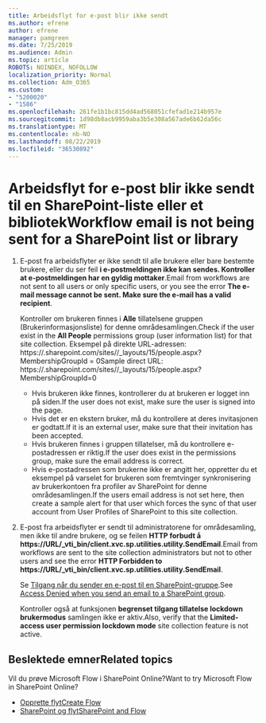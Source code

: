 ```yaml
---
title: Arbeidsflyt for e-post blir ikke sendt
ms.author: efrene
author: efrene
manager: pamgreen
ms.date: 7/25/2019
ms.audience: Admin
ms.topic: article
ROBOTS: NOINDEX, NOFOLLOW
localization_priority: Normal
ms.collection: Adm_O365
ms.custom:
- "5200020"
- "1586"
ms.openlocfilehash: 261fe1b1bc815dd4ad568051cfefad1e214b957e
ms.sourcegitcommit: 1d98db8acb9959aba3b5e308a567ade6b62da56c
ms.translationtype: MT
ms.contentlocale: nb-NO
ms.lasthandoff: 08/22/2019
ms.locfileid: "36530892"
---
```

# <a name="workflow-email-is-not-being-sent-for-a-sharepoint-list-or-library"></a><span data-ttu-id="30581-102">Arbeidsflyt for e-post blir ikke sendt til en SharePoint-liste eller et bibliotek</span><span class="sxs-lookup"><span data-stu-id="30581-102">Workflow email is not being sent for a SharePoint list or library</span></span>

1. <span data-ttu-id="30581-103">E-post fra arbeidsflyter er ikke sendt til alle brukere eller bare bestemte brukere, eller du ser feil **i e-postmeldingen ikke kan sendes. Kontroller at e-postmeldingen har en gyldig mottaker**.</span><span class="sxs-lookup"><span data-stu-id="30581-103">Email from workflows are not sent to all users or only specific users, or you see the error **The e-mail message cannot be sent. Make sure the e-mail has a valid recipient**.</span></span>

    <span data-ttu-id="30581-104">Kontroller om brukeren finnes i **Alle** tillatelsene gruppen (Brukerinformasjonsliste) for denne områdesamlingen.</span><span class="sxs-lookup"><span data-stu-id="30581-104">Check if the user exist in the **All People** permissions group (user information list) for that site collection.</span></span>  <span data-ttu-id="30581-105">Eksempel på direkte URL-adressen: https://<tenant>.sharepoint.com/sites/<sitename>/_layouts/15/people.aspx? MembershipGroupId = 0</span><span class="sxs-lookup"><span data-stu-id="30581-105">Sample direct URL: https://<tenant>.sharepoint.com/sites/<sitename>/_layouts/15/people.aspx?MembershipGroupId=0</span></span>

    - <span data-ttu-id="30581-106">Hvis brukeren ikke finnes, kontrollerer du at brukeren er logget inn på siden.</span><span class="sxs-lookup"><span data-stu-id="30581-106">If the user does not exist, make sure the user is signed into the page.</span></span> 
    - <span data-ttu-id="30581-107">Hvis det er en ekstern bruker, må du kontrollere at deres invitasjonen er godtatt.</span><span class="sxs-lookup"><span data-stu-id="30581-107">If it is an external user, make sure that their invitation has been accepted.</span></span>
    - <span data-ttu-id="30581-108">Hvis brukeren finnes i gruppen tillatelser, må du kontrollere e-postadressen er riktig.</span><span class="sxs-lookup"><span data-stu-id="30581-108">If the user does exist in the permissions group, make sure the email address is correct.</span></span>
    - <span data-ttu-id="30581-109">Hvis e-postadressen som brukerne ikke er angitt her, oppretter du et eksempel på varselet for brukeren som fremtvinger synkronisering av brukerkontoen fra profiler av SharePoint for denne områdesamlingen.</span><span class="sxs-lookup"><span data-stu-id="30581-109">If the users email address is not set here, then create a sample alert for that user which forces the sync of that user account from User Profiles of SharePoint to this site collection.</span></span>
 
2. <span data-ttu-id="30581-110">E-post fra arbeidsflyter er sendt til administratorene for områdesamling, men ikke til andre brukere, og se feilen **HTTP forbudt å <span>https:</span>//URL/_vti_bin/client.xvc.sp.utilities.utility.SendEmail**.</span><span class="sxs-lookup"><span data-stu-id="30581-110">Email from workflows are sent to the site collection administrators but not to other users and see the error **HTTP Forbidden to <span>https:</span>//URL/_vti_bin/client.xvc.sp.utilities.utility.SendEmail**.</span></span>
 

    <span data-ttu-id="30581-111">Se [Tilgang når du sender en e-post til en SharePoint-gruppe](https://docs.microsoft.com/sharepoint/support/sharing-and-permissions/access-denied-when-send-an-email-to-groups).</span><span class="sxs-lookup"><span data-stu-id="30581-111">See [Access Denied when you send an email to a SharePoint group](https://docs.microsoft.com/sharepoint/support/sharing-and-permissions/access-denied-when-send-an-email-to-groups).</span></span>

    <span data-ttu-id="30581-112">Kontroller også at funksjonen **begrenset tilgang tillatelse lockdown brukermodus** samlingen ikke er aktiv.</span><span class="sxs-lookup"><span data-stu-id="30581-112">Also, verify that the **Limited-access user permission lockdown mode** site collection feature is not active.</span></span>


## <a name="related-topics"></a><span data-ttu-id="30581-113">Beslektede emner</span><span class="sxs-lookup"><span data-stu-id="30581-113">Related topics</span></span>
<span data-ttu-id="30581-114">Vil du prøve Microsoft Flow i SharePoint Online?</span><span class="sxs-lookup"><span data-stu-id="30581-114">Want to try Microsoft Flow in SharePoint Online?</span></span>
- [<span data-ttu-id="30581-115">Opprette flyt</span><span class="sxs-lookup"><span data-stu-id="30581-115">Create Flow</span></span>](https://support.office.com/article/Create-a-flow-for-a-list-or-library-in-SharePoint-Online-or-OneDrive-for-Business-a9c3e03b-0654-46af-a254-20252e580d01) 
- [<span data-ttu-id="30581-116">SharePoint og flyt</span><span class="sxs-lookup"><span data-stu-id="30581-116">SharePoint and Flow</span></span>](https://flow.microsoft.com/blog/sharepoint-and-flow/) 


